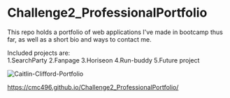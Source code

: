 # Challenge2_ProfessionalPortfolio
This repo holds a portfolio of web applications I've made in bootcamp thus far, as well as a short bio and ways to contact me.

Included projects are:<br>
1.SearchParty
2.Fanpage
3.Horiseon
4.Run-buddy
5.Future project

![Caitlin-Clifford-Portfolio](https://user-images.githubusercontent.com/99096273/159201283-8849b8ce-d102-4fd5-b47c-ecca22def012.png)

https://cmc496.github.io/Challenge2_ProfessionalPortfolio/

